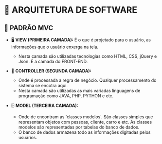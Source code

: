 # 🏰 ARQUITETURA DE SOFTWARE

## 🧩 **PADRÃO MVC**

- 🖥 **VIEW (PRIMEIRA CAMADA):**
	É o que é projetado para o usuário, as informações que o usuário enxerga na tela.
	- Nesta camada são utilizadas tecnologias como HTML, CSS, jQuery e Json. É a camada do FRONT-END.

- 🔁 **CONTROLLER (SEGUNDA CAMADA):** 
	- Onde é processada a regra de negócio. Qualquer processamento do sistema se encotra aqui.
	- Nesta camada são utilizadas as mais variadas linguagens de programação como JAVA, PHP, PYTHON e etc.

- 🗄 **MODEL (TERCEIRA CAMADA):** 
	- Onde de encontram as 'classes modelos'. São classes simples que representam objetos com pessoas, cliente, carro e etc. As classes modelos são representadas por tabelas do banco de dados.
	- O banco de dados armazena todo as informações digitadas pelos usuários.